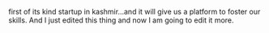 first of its kind startup in kashmir...and it will give us a platform to foster our skills.
And I just edited this thing and now I am going to edit it more.
